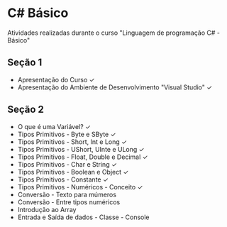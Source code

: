 # C# Básico
Atividades realizadas durante o curso "Linguagem de programação C# - Básico"

## Seção 1

- Apresentação do Curso ✓
- Apresentação do Ambiente de Desenvolvimento "Visual Studio" ✓

## Seção 2

- O que é uma Variável? ✓
- Tipos Primitivos - Byte e SByte ✓
- Tipos Primitivos - Short, Int e Long ✓
- Tipos Primitivos - UShort, UInte e ULong ✓
- Tipos Primitivos - Float, Double e Decimal ✓
- Tipos Primitivos - Char e String ✓
- Tipos Primitivos - Boolean e Object ✓
- Tipos Primitivos - Constante ✓
- Tipos Primitivos - Numéricos - Conceito ✓
- Conversão - Texto para múmeros
- Conversão - Entre tipos numéricos
- Introdução ao Array
- Entrada e Saída de dados - Classe - Console


